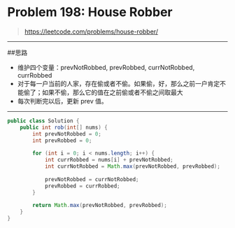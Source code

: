 # Problem 198: House Robber

> https://leetcode.com/problems/house-robber/

-----
##思路
* 维护四个变量：prevNotRobbed, prevRobbed, currNotRobbed, currRobbed
* 对于每一户当前的人家，存在偷或者不偷。如果偷，好，那么之前一户肯定不能偷了；如果不偷，那么它的值在之前偷或者不偷之间取最大
* 每次判断完以后，更新 prev 值。

----


```java
public class Solution {
    public int rob(int[] nums) {
        int prevNotRobbed = 0;
        int prevRobbed = 0;
        
        for (int i = 0; i < nums.length; i++) {
            int currRobbed = nums[i] + prevNotRobbed;
            int currNotRobbed = Math.max(prevNotRobbed, prevRobbed);
            
            prevNotRobbed = currNotRobbed;
            prevRobbed = currRobbed;
        }
        
        return Math.max(prevNotRobbed, prevRobbed);
    }
}
```

